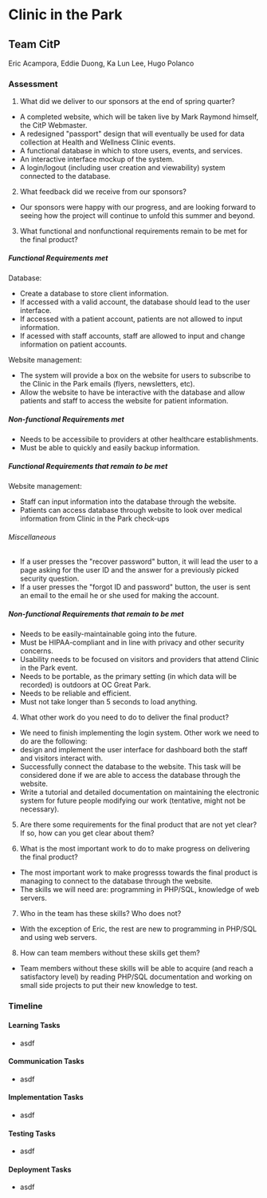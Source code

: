 # Clinic in the Park
## Team CitP 

Eric Acampora, Eddie Duong, Ka Lun Lee, Hugo Polanco

### Assessment

1) What did we deliver to our sponsors at the end of spring quarter? 

+ A completed website, which will be taken live by Mark Raymond himself, the CitP Webmaster.
+ A redesigned "passport" design that will eventually be used for data collection at Health and Wellness Clinic events.
+ A functional database in which to store users, events, and services.
+ An interactive interface mockup of the system.
+ A login/logout (including user creation and viewability) system connected to the database. 

2) What feedback did we receive from our sponsors?

+ Our sponsors were happy with our progress, and are looking forward to seeing how the project will continue to unfold this summer and beyond.

3) What functional and nonfunctional requirements remain to be met for the final product?


##### Functional Requirements met

 Database:

+ Create a database to store client information.
+ If accessed with a valid account, the database should lead to the user interface.
+ If accessed with a patient account, patients are not allowed to input information.
+ If acessed with staff accounts, staff are allowed to input and change information on patient accounts.

 Website management:
 
+ The system will provide a box on the website for users to subscribe to the Clinic in the Park emails (flyers, newsletters, etc).
+ Allow the website to have be interactive with the database and allow patients and staff to access the website for patient information.

##### Non-functional Requirements met
+ Needs to be accessibile to providers at other healthcare establishments.
+ Must be able to quickly and easily backup information.
##### Functional Requirements that remain to be met
 Website management:
 
+ Staff can input information into the database through the website. 
+ Patients can access database through website to look over medical information from Clinic in the Park check-ups

###### Miscellaneous
+ If a user presses the "recover password" button, it will lead the user to a page asking for the user ID and the answer for a previously picked security question.
+ If a user presses the "forgot ID and password" button, the user is sent an email to the email he or she used for making the account. 


##### Non-functional Requirements that remain to be met
+ Needs to be easily-maintainable going into the future.
+ Must be HIPAA-compliant and in line with privacy and other security concerns.
+ Usability needs to be focused on visitors and providers that attend Clinic in the Park event.
+ Needs to be portable, as the primary setting (in which data will be recorded) is outdoors at OC Great Park.
+ Needs to be reliable and efficient.
+ Must not take longer than 5 seconds to load anything.

4) What other work do you need to do to deliver the final product?
+ We need to finish implementing the login system. Other work we need to do are the following: 
+ design and implement the user interface for dashboard both the staff and visitors interact with. 
+ Successfully connect the database to the website. This task will be considered done if we are able to access the database through the website.
+ Write a tutorial and detailed documentation on maintaining the electronic system for future people modifying our work (tentative, might not be necessary). 

5) Are there some requirements for the final product that are not yet clear? If so, how can you get clear about them?

  
6) What is the most important work to do to make progress on delivering the final product?
+ The most important work to make progresss towards the final product is managing to connect to the database through the website.
+ The skills we will need are: programming in PHP/SQL, knowledge of web servers.

7) Who in the team has these skills? Who does not?
+ With the exception of Eric, the rest are new to programming in PHP/SQL and using web servers.  

8) How can team members without these skills get them?
+ Team members without these skills will be able to acquire (and reach a satisfactory level) by reading PHP/SQL documentation and working on small side projects to put their new knowledge to test. 

### Timeline

#### Learning Tasks
+ asdf

#### Communication Tasks
+ asdf

#### Implementation Tasks
+ asdf

#### Testing Tasks
+ asdf

#### Deployment Tasks
+ asdf
